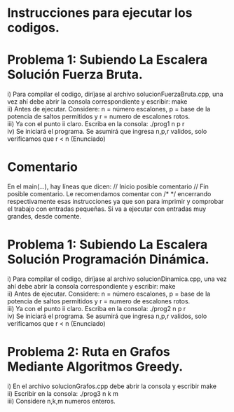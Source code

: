# Instrucciones para ejecutar los codigos.

# Problema 1: Subiendo La Escalera Solución Fuerza Bruta.  
i) Para compilar el codigo, diríjase al archivo solucionFuerzaBruta.cpp, una vez ahí debe abrir la consola correspondiente y escribir: make  
ii) Antes de ejecutar. Considere: n = número escalones, p = base de la potencia de saltos permitidos y r = numero de escalones rotos.   
iii) Ya con el punto ii claro. Escriba en la consola: ./prog1 n p r  
iv) Se iniciará el programa. Se asumirá que ingresa n,p,r validos, solo verificamos que r < n (Enunciado)  
# Comentario   
En el main(...), hay líneas que dicen: // Inicio posible comentario // Fin posible comentario. Le recomendamos comentar con /*  */ encerrando 
respectivamente esas instrucciones ya que son para imprimir y comprobar el trabajo con entradas pequeñas. Si va a ejecutar con entradas muy grandes, desde comente.  


# Problema 1: Subiendo La Escalera Solución Programación Dinámica.  
i) Para compilar el codigo, diríjase al archivo solucionDinamica.cpp, una vez ahí debe abrir la consola correspondiente y escribir: make  
ii) Antes de ejecutar. Considere: n = número escalones, p = base de la potencia de saltos permitidos y r = numero de escalones rotos.   
iii) Ya con el punto ii claro. Escriba en la consola: ./prog2 n p r  
iv) Se iniciará el programa. Se asumirá que ingresa n,p,r validos, solo verificamos que r < n (Enunciado)   
  
# Problema 2: Ruta en Grafos Mediante Algoritmos Greedy.  

i) En el archivo solucionGrafos.cpp debe abrir la consola y escribir make  
ii) Escribir en la consola: ./prog3 n k m  
iii) Considere n,k,m numeros enteros.  
  
 
 
